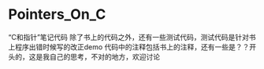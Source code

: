 # Pointers_On_C
“C和指针”笔记代码
除了书上的代码之外，还有一些测试代码，测试代码是针对书上程序出错时候写的改正demo
代码中的注释包括书上的注释，还有一些是？？开头的，这是我自己的思考，不对的地方，欢迎讨论
